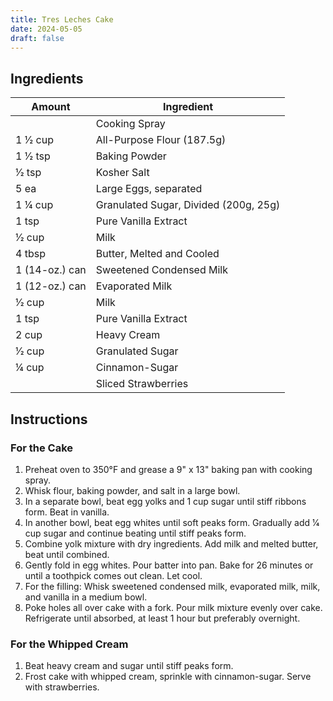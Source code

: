 ```yaml
---
title: Tres Leches Cake
date: 2024-05-05
draft: false
---
```


## Ingredients

| Amount         | Ingredient                            |
|----------------|---------------------------------------|
|                | Cooking Spray                         |
| 1 1⁄2 cup      | All-Purpose Flour (187.5g)            |
| 1 1⁄2 tsp      | Baking Powder                         |
| 1⁄2 tsp        | Kosher Salt                           |
| 5 ea           | Large Eggs, separated                 |
| 1 1⁄4 cup      | Granulated Sugar, Divided (200g, 25g) |
| 1 tsp          | Pure Vanilla Extract                  |
| 1⁄2 cup        | Milk                                  |
| 4 tbsp         | Butter, Melted and Cooled             |
| 1 (14-oz.) can | Sweetened Condensed Milk              |
| 1 (12-oz.) can | Evaporated Milk                       |
| 1⁄2 cup        | Milk                                  |
| 1 tsp          | Pure Vanilla Extract                  |
| 2 cup          | Heavy Cream                           |
| 1⁄2 cup        | Granulated Sugar                      |
| 1⁄4 cup        | Cinnamon-Sugar                        |
|                | Sliced Strawberries                   |

## Instructions

### For the Cake

1. Preheat oven to 350°F and grease a 9" x 13" baking pan with cooking spray.
2. Whisk flour, baking powder, and salt in a large bowl.
3. In a separate bowl, beat egg yolks and 1 cup sugar until stiff ribbons form. Beat in vanilla.
4. In another bowl, beat egg whites until soft peaks form. Gradually add 1⁄4 cup sugar and continue beating until stiff peaks form.
5. Combine yolk mixture with dry ingredients. Add milk and melted butter, beat until combined.
6. Gently fold in egg whites. Pour batter into pan. Bake for 26 minutes or until a toothpick comes out clean. Let cool.
7. For the filling: Whisk sweetened condensed milk, evaporated milk, milk, and vanilla in a medium bowl.
8. Poke holes all over cake with a fork. Pour milk mixture evenly over cake. Refrigerate until absorbed, at least 1 hour but preferably overnight.

### For the Whipped Cream

1. Beat heavy cream and sugar until stiff peaks form.
2. Frost cake with whipped cream, sprinkle with cinnamon-sugar. Serve with strawberries.
